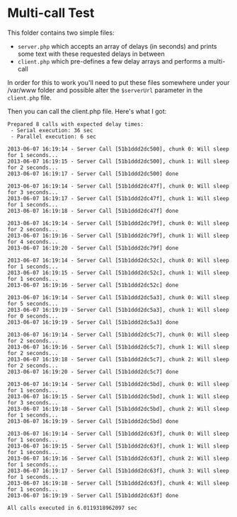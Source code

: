 # Multi-call Test

This folder contains two simple files:
- `server.php` which accepts an array of delays (in seconds) and prints some text with these requested delays in between
- `client.php` which pre-defines a few delay arrays and performs a multi-call

In order for this to work you'll need to put these files somewhere under your /var/www folder and
possible alter the `$serverUrl` parameter in the `client.php` file.

Then you can call the client.php file. Here's what I got:

```
Prepared 8 calls with expected delay times:
 - Serial execution: 36 sec
 - Parallel execution: 6 sec

2013-06-07 16:19:14 - Server Call [51b1ddd2dc500], chunk 0: Will sleep for 1 seconds...
2013-06-07 16:19:15 - Server Call [51b1ddd2dc500], chunk 1: Will sleep for 2 seconds...
2013-06-07 16:19:17 - Server Call [51b1ddd2dc500] done

2013-06-07 16:19:14 - Server Call [51b1ddd2dc47f], chunk 0: Will sleep for 3 seconds...
2013-06-07 16:19:17 - Server Call [51b1ddd2dc47f], chunk 1: Will sleep for 1 seconds...
2013-06-07 16:19:18 - Server Call [51b1ddd2dc47f] done

2013-06-07 16:19:14 - Server Call [51b1ddd2dc79f], chunk 0: Will sleep for 2 seconds...
2013-06-07 16:19:16 - Server Call [51b1ddd2dc79f], chunk 1: Will sleep for 4 seconds...
2013-06-07 16:19:20 - Server Call [51b1ddd2dc79f] done

2013-06-07 16:19:14 - Server Call [51b1ddd2dc52c], chunk 0: Will sleep for 1 seconds...
2013-06-07 16:19:15 - Server Call [51b1ddd2dc52c], chunk 1: Will sleep for 1 seconds...
2013-06-07 16:19:16 - Server Call [51b1ddd2dc52c] done

2013-06-07 16:19:14 - Server Call [51b1ddd2dc5a3], chunk 0: Will sleep for 5 seconds...
2013-06-07 16:19:19 - Server Call [51b1ddd2dc5a3], chunk 1: Will sleep for 0 seconds...
2013-06-07 16:19:19 - Server Call [51b1ddd2dc5a3] done

2013-06-07 16:19:14 - Server Call [51b1ddd2dc5c7], chunk 0: Will sleep for 2 seconds...
2013-06-07 16:19:16 - Server Call [51b1ddd2dc5c7], chunk 1: Will sleep for 2 seconds...
2013-06-07 16:19:18 - Server Call [51b1ddd2dc5c7], chunk 2: Will sleep for 2 seconds...
2013-06-07 16:19:20 - Server Call [51b1ddd2dc5c7] done

2013-06-07 16:19:14 - Server Call [51b1ddd2dc5bd], chunk 0: Will sleep for 1 seconds...
2013-06-07 16:19:15 - Server Call [51b1ddd2dc5bd], chunk 1: Will sleep for 3 seconds...
2013-06-07 16:19:18 - Server Call [51b1ddd2dc5bd], chunk 2: Will sleep for 1 seconds...
2013-06-07 16:19:19 - Server Call [51b1ddd2dc5bd] done

2013-06-07 16:19:14 - Server Call [51b1ddd2dc63f], chunk 0: Will sleep for 1 seconds...
2013-06-07 16:19:15 - Server Call [51b1ddd2dc63f], chunk 1: Will sleep for 1 seconds...
2013-06-07 16:19:16 - Server Call [51b1ddd2dc63f], chunk 2: Will sleep for 1 seconds...
2013-06-07 16:19:17 - Server Call [51b1ddd2dc63f], chunk 3: Will sleep for 1 seconds...
2013-06-07 16:19:18 - Server Call [51b1ddd2dc63f], chunk 4: Will sleep for 1 seconds...
2013-06-07 16:19:19 - Server Call [51b1ddd2dc63f] done

All calls executed in 6.0119318962097 sec

```